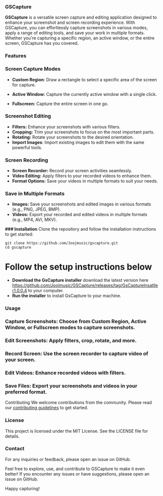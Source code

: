 ### GSCapture
**GSCapture** is a versatile screen capture and editing application designed to enhance your screenshot and screen recording experience. With GSCapture, you can effortlessly capture screenshots in various modes, apply a range of editing tools, and save your work in multiple formats. Whether you're capturing a specific region, an active window, or the entire screen, GSCapture has you covered.

### Features

### Screen Capture Modes

- **Custom Region**: Draw a rectangle to select a specific area of the screen for capture.

- **Active Window:** Capture the currently active window with a single click.

- **Fullscreen:** Capture the entire screen in one go.

### Screenshot Editing

- **Filters:** Enhance your screenshots with various filters.
- **Cropping:** Trim your screenshots to focus on the most important parts.
- **Rotating:** Rotate your screenshots to the desired orientation.
- **Import Images**: Import existing images to edit them with the same powerful tools.

### Screen Recording

- **Screen Recorder:** Record your screen activities seamlessly.
- **Video Editing:** Apply filters to your recorded videos to enhance them.
- **Format Options:** Save your videos in multiple formats to suit your needs.

### Save in Multiple Formats

- **Images:** Save your screenshots and edited images in various formats (e.g., PNG, JPEG, BMP).
- **Videos:** Export your recorded and edited videos in multiple formats (e.g., MP4, AVI, MKV).

**### Installation**
Clone the repository and follow the installation instructions to get started:

```
git clone https://github.com/Joojmusic/gscapture.git
cd gscapture
```
# Follow the setup instructions below
- **Download the GsCapture installer** download the latest version here https://github.com/Joojmusic/GSCapture/releases/tag/GsCaptureInsatller1.0.0.4 to your computer.
- **Run the installer** to install GsCapture to your machine.
### Usage
### Capture Screenshots: Choose from Custom Region, Active Window, or Fullscreen modes to capture screenshots.
### Edit Screenshots: Apply filters, crop, rotate, and more.
### Record Screen: Use the screen recorder to capture video of your screen.
### Edit Videos: Enhance recorded videos with filters.
### Save Files: Export your screenshots and videos in your preferred format.
Contributing
We welcome contributions from the community. Please read our [contributing guidelines](https://github.com/Joojmusic/GSCapture/releases/CONTRIBUTING.md) to get started.

### License
This project is licensed under the MIT License. See the LICENSE file for details.

### Contact
For any inquiries or feedback, please open an issue on GitHub.

Feel free to explore, use, and contribute to GSCapture to make it even better! If you encounter any issues or have suggestions, please open an issue on GitHub.

Happy capturing!
